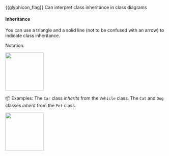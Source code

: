 <span id="prereqs"></span>

<span id="outcomes">{{glyphicon_flag}} Can interpret class inheritance in class diagrams</span>

<div id="title">

#### Inheritance

</div>

<div id="body">

You can use a triangle and a solid line (not to be confused with an arrow) to indicate class inheritance.

Notation:

<img src="{{baseUrl}}/uml/classDiagrams/classInheritance/what/images/notation.png" height="120" />
<p/>

<tip-box>

:package: Examples: The `Car` class _inherits_ from the `Vehicle` class. The `Cat` and `Dog` classes _inherit_ from the `Pet` class. 

<img src="{{baseUrl}}/uml/classDiagrams/classInheritance/what/images/examples.png" height="120" />
<p/>

</tip-box>

</div>

<div id="extras">
</div>